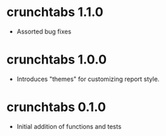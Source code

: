 # crunchtabs 1.1.0

* Assorted bug fixes

# crunchtabs 1.0.0

* Introduces "themes" for customizing report style.

# crunchtabs 0.1.0

* Initial addition of functions and tests
